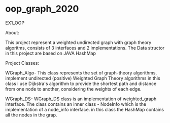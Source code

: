 # oop_graph_2020

EX1_OOP

About:

This project represent a weighted undirected graph with graph theory algoritms,
consists of 3 interfaces and 2 implementations.
The Data structor in this project are based on JAVA HashMap

Project Classes:

WGraph_Algo- This class represents the set of graph-theory algorithms, 
             implement undirected (positive) Weighted Graph Theory algorithms
             in this class i use Dijkstra's algorithm to provide the shortest path and distance
             from one node to another, considering the weights of each edge. 

WGraph_DS- WGraph_DS class is an implementation of weighted_graph interface. 
           The class contains an inner class - NodeInfo which is the implementation of a node_info
           interface. in this class the HashMap contains all the nodes in the grap.
            
